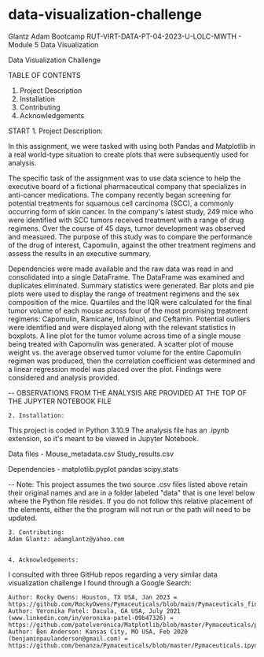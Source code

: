 # data-visualization-challenge
Glantz Adam Bootcamp RUT-VIRT-DATA-PT-04-2023-U-LOLC-MWTH - Module 5 Data Visualization

Data Visualization Challenge

TABLE OF CONTENTS
1. Project Description
2. Installation
3. Contributing
4. Acknowledgements

START
    1. Project Description:

In this assignment, we were tasked with using both Pandas and Matplotlib in a real world-type situation to create plots that were subsequently used for analysis.

The specific task of the assignment was to use data science to help the executive board of a fictional pharmaceutical company that specializes in anti-cancer medications. The company recently began screening for potential treatments for squamous cell carcinoma (SCC), a commonly occurring form of skin cancer. In the company's latest study, 249 mice who were identified with SCC tumors received treatment with a range of drug regimens. Over the course of 45 days, tumor development was observed and measured. The purpose of this study was to compare the performance of the drug of interest, Capomulin, against the other treatment regimens and assess the results in an executive summary.

Dependencies were made available and the raw data was read in and consolidated into a single DataFrame. The DataFrame was examined and duplicates eliminated. Summary statistics were generated. Bar plots and pie plots were used to display the range of treatment regimens and the sex composition of the mice. Quartiles and the IQR were calculated for the final tumor volume of each mouse across four of the most promising treatment regimens: Capomulin, Ramicane, Infubinol, and Ceftamin. Potential outliers were identified and were displayed along with the relevant statistics in boxplots. A line plot for the tumor volume across time of a single mouse being treated with Capomulin was generated. A scatter plot of mouse weight vs. the average observed tumor volume for the entire Capomulin regimen was produced, then the correlation coefficient was determined and a linear regression model was placed over the plot. Findings were considered and analysis provided.

-- OBSERVATIONS FROM THE ANALYSIS ARE PROVIDED AT THE TOP OF THE JUPYTER NOTEBOOK FILE


    2. Installation:

This project is coded in Python 3.10.9
The analysis file has an .ipynb extension, so it's meant to be viewed in Jupyter Notebook.

Data files -
    Mouse_metadata.csv
    Study_results.csv

Dependencies -
    matplotlib.pyplot
    pandas
    scipy.stats

-- Note: This project assumes the two source .csv files listed above retain their original names and are in a folder labeled "data" that is one level below where the Python file resides. If you do not follow this relative placement of the elements, either the the program will not run or the path will need to be updated.


    3. Contributing:
    Adam Glantz: adamglantz@yahoo.com


    4. Acknowledgements:

I consulted with three GitHub repos regarding a very similar data visualization challenge I found through a Google Search:

    Author: Rocky Owens: Houston, TX USA, Jan 2023 = https://github.com/RockyOwens/Pymaceuticals/blob/main/Pymaceuticals_final.ipynb
    Author: Veronika Patel: Dacula, GA USA, July 2021 (www.linkedin.com/in/veronika-patel-09b47326) = https://github.com/patelveronica/Matplotlib/blob/master/Pymaceuticals/pymaceuticals_starter.ipynb
    Author: Ben Anderson: Kansas City, MO USA, Feb 2020 (benjaminpaulanderson@gmail.com) = https://github.com/benanza/Pymaceuticals/blob/master/Pymaceuticals.ipynb